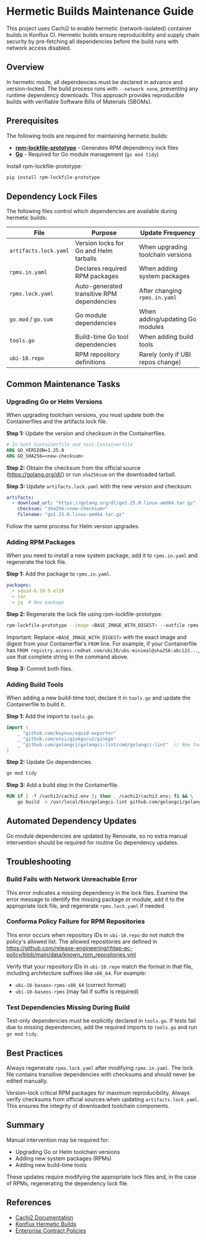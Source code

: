 # Hermetic Builds Maintenance Guide

This project uses Cachi2 to enable hermetic (network-isolated) container builds in Konflux CI. Hermetic builds ensure reproducibility and supply chain security by pre-fetching all dependencies before the build runs with network access disabled.

## Overview

In hermetic mode, all dependencies must be declared in advance and version-locked. The build process runs with `--network none`, preventing any runtime dependency downloads. This approach provides reproducible builds with verifiable Software Bills of Materials (SBOMs).

## Prerequisites

The following tools are required for maintaining hermetic builds:

- **[rpm-lockfile-prototype](https://github.com/containerbuildsystem/rpm-lockfile-prototype)** - Generates RPM dependency lock files
- **[Go](https://golang.org/)** - Required for Go module management (`go mod tidy`)


Install rpm-lockfile-prototype:
```bash
pip install rpm-lockfile-prototype
```

## Dependency Lock Files

The following files control which dependencies are available during hermetic builds:

| File | Purpose | Update Frequency |
|------|---------|------------------|
| `artifacts.lock.yaml` | Version locks for Go and Helm tarballs | When upgrading toolchain versions |
| `rpms.in.yaml` | Declares required RPM packages | When adding system packages |
| `rpms.lock.yaml` | Auto-generated transitive RPM dependencies | After changing `rpms.in.yaml` |
| `go.mod` / `go.sum` | Go module dependencies | When adding/updating Go modules |
| `tools.go` | Build-time Go tool dependencies | When adding build tools |
| `ubi-10.repo` | RPM repository definitions | Rarely (only if UBI repos change) |

## Common Maintenance Tasks

### Upgrading Go or Helm Versions

When upgrading toolchain versions, you must update both the Containerfiles and the artifacts lock file.

**Step 1:** Update the version and checksum in the Containerfiles.

```dockerfile
# In both Containerfile and test.Containerfile
ARG GO_VERSION=1.25.0
ARG GO_SHA256=<new-checksum>
```

**Step 2:** Obtain the checksum from the official source (https://golang.org/dl/) or run `sha256sum` on the downloaded tarball.

**Step 3:** Update `artifacts.lock.yaml` with the new version and checksum.

```yaml
artifacts:
  - download_url: "https://golang.org/dl/go1.25.0.linux-amd64.tar.gz"
    checksum: "sha256:<new-checksum>"
    filename: "go1.25.0.linux-amd64.tar.gz"
```

Follow the same process for Helm version upgrades.

### Adding RPM Packages

When you need to install a new system package, add it to `rpms.in.yaml` and regenerate the lock file.

**Step 1:** Add the package to `rpms.in.yaml`.

```yaml
packages:
  - squid-6.10-5.el10
  - tar
  - jq  # New package
```

**Step 2:** Regenerate the lock file using rpm-lockfile-prototype.

```bash
rpm-lockfile-prototype --image <BASE_IMAGE_WITH_DIGEST> --outfile rpms.lock.yaml rpms.in.yaml
```

Important: Replace `<BASE_IMAGE_WITH_DIGEST>` with the exact image and digest from your Containerfile's `FROM` line. For example, if your Containerfile has `FROM registry.access.redhat.com/ubi10/ubi-minimal@sha256:abc123...`, use that complete string in the command above.

**Step 3:** Commit both files.


### Adding Build Tools

When adding a new build-time tool, declare it in `tools.go` and update the Containerfile to build it.

**Step 1:** Add the import to `tools.go`.

```go
import (
    _ "github.com/boynux/squid-exporter"
    _ "github.com/onsi/ginkgo/v2/ginkgo"
    _ "github.com/golangci/golangci-lint/cmd/golangci-lint"  // New tool
)
```

**Step 2:** Update Go dependencies.

```bash
go mod tidy
```

**Step 3:** Add a build step in the Containerfile.

```dockerfile
RUN if [ -f /cachi2/cachi2.env ]; then . /cachi2/cachi2.env; fi && \
    go build -o /usr/local/bin/golangci-lint github.com/golangci/golangci-lint/cmd/golangci-lint
```

## Automated Dependency Updates

Go module dependencies are updated by Renovate, so no extra manual intervention should be required for routine Go dependency updates.

## Troubleshooting

### Build Fails with Network Unreachable Error

This error indicates a missing dependency in the lock files. Examine the error message to identify the missing package or module, add it to the appropriate lock file, and regenerate `rpms.lock.yaml` if needed.

### Conforma Policy Failure for RPM Repositories

This error occurs when repository IDs in `ubi-10.repo` do not match the policy's allowed list. The allowed repositories are defined in https://github.com/release-engineering/rhtap-ec-policy/blob/main/data/known_rpm_repositories.yml

Verify that your repository IDs in `ubi-10.repo` match the format in that file, including architecture suffixes like `x86_64`. For example:
- `ubi-10-baseos-rpms-x86_64` (correct format)
- `ubi-10-baseos-rpms` (may fail if suffix is required)

### Test Dependencies Missing During Build

Test-only dependencies must be explicitly declared in `tools.go`. If tests fail due to missing dependencies, add the required imports to `tools.go` and run `go mod tidy`.

## Best Practices

Always regenerate `rpms.lock.yaml` after modifying `rpms.in.yaml`. The lock file contains transitive dependencies with checksums and should never be edited manually.

Version-lock critical RPM packages for maximum reproducibility. Always verify checksums from official sources when updating `artifacts.lock.yaml`. This ensures the integrity of downloaded toolchain components.

## Summary

Manual intervention may be required for:

- Upgrading Go or Helm toolchain versions
- Adding new system packages (RPMs)
- Adding new build-time tools

These updates require modifying the appropriate lock files and, in the case of RPMs, regenerating the dependency lock file.

## References

- [Cachi2 Documentation](https://github.com/containerbuildsystem/cachi2)
- [Konflux Hermetic Builds](https://konflux-ci.dev/docs/how-tos/hermetic/)
- [Enterprise Contract Policies](https://github.com/enterprise-contract/ec-policies)

